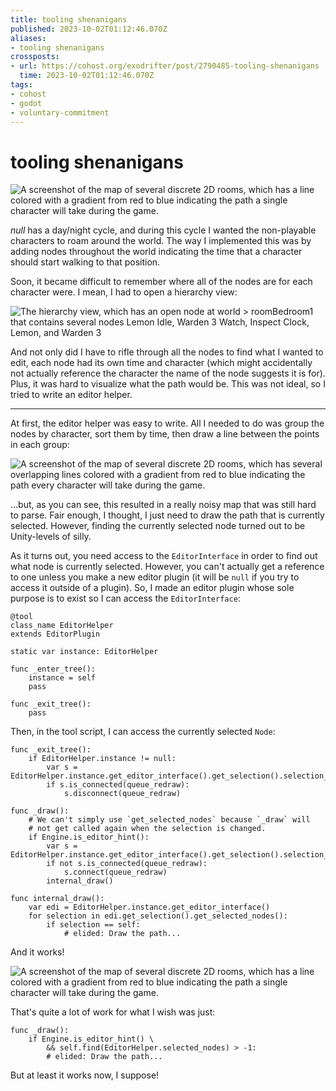 ```yaml
---
title: tooling shenanigans
published: 2023-10-02T01:12:46.070Z
aliases:
- tooling shenanigans
crossposts:
- url: https://cohost.org/exodrifter/post/2790485-tooling-shenanigans
  time: 2023-10-02T01:12:46.070Z
tags:
- cohost
- godot
- voluntary-commitment
---
```


# tooling shenanigans

![A screenshot of the map of several discrete 2D rooms, which has a line colored with a gradient from red to blue indicating the path a single character will take during the game.](20231002-path.png)

_null_ has a day/night cycle, and during this cycle I wanted the non-playable characters to roam around the world. The way I implemented this was by adding nodes throughout the world indicating the time that a character should start walking to that position.

Soon, it became difficult to remember where all of the nodes are for each character were. I mean, I had to open a hierarchy view:

<div style="width:fit-content;margin:0 auto">

![The hierarchy view, which has an open node at `world > roomBedroom1` that contains several nodes `Lemon Idle`, `Warden 3 Watch`, `Inspect Clock`, `Lemon`, and `Warden 3`](20231002-hierarchy.png)

</div>

And not only did I have to rifle through all the nodes to find what I wanted to edit, each node had its own time and character (which might accidentally not actually reference the character the name of the node suggests it is for). Plus, it was hard to visualize what the path would be. This was not ideal, so I tried to write an editor helper.

---

At first, the editor helper was easy to write. All I needed to do was group the nodes by character, sort them by time, then draw a line between the points in each group:

![A screenshot of the map of several discrete 2D rooms, which has several overlapping lines colored with a gradient from red to blue indicating the path every character will take during the game.](20231002-all-paths.png)

...but, as you can see, this resulted in a really noisy map that was still hard to parse. Fair enough, I thought, I just need to draw the path that is currently selected. However, finding the currently selected node turned out to be Unity-levels of silly.

As it turns out, you need access to the `EditorInterface` in order to find out what node is currently selected. However, you can't actually get a reference to one unless you make a new editor plugin (it will be `null` if you try to access it outside of a plugin). So, I made an editor plugin whose sole purpose is to exist so I can access the `EditorInterface`:

```gdscript
@tool
class_name EditorHelper
extends EditorPlugin

static var instance: EditorHelper

func _enter_tree():
    instance = self
    pass

func _exit_tree():
    pass
```

Then, in the tool script, I can access the currently selected `Node`:

```gdscript
func _exit_tree():
    if EditorHelper.instance != null:
        var s = EditorHelper.instance.get_editor_interface().get_selection().selection_changed
        if s.is_connected(queue_redraw):
            s.disconnect(queue_redraw)

func _draw():
    # We can't simply use `get_selected_nodes` because `_draw` will
    # not get called again when the selection is changed.
    if Engine.is_editor_hint():
        var s = EditorHelper.instance.get_editor_interface().get_selection().selection_changed
        if not s.is_connected(queue_redraw):
            s.connect(queue_redraw)
        internal_draw()

func internal_draw():
    var edi = EditorHelper.instance.get_editor_interface()
    for selection in edi.get_selection().get_selected_nodes():
        if selection == self:
            # elided: Draw the path...
```

And it works!

![A screenshot of the map of several discrete 2D rooms, which has a line colored with a gradient from red to blue indicating the path a single character will take during the game.](20231002-path.png)

That's quite a lot of work for what I wish was just:

```gdscript
func _draw():
    if Engine.is_editor_hint() \
        && self.find(EditorHelper.selected_nodes) > -1:
        # elided: Draw the path...
```

But at least it works now, I suppose!
